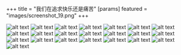 +++
title = "我们在追求快乐还是痛苦"
[params]
  featured = "images/screenshot_19.png"
+++

![alt text](images/screenshot_01.png)
![alt text](images/screenshot_02.png)
![alt text](images/screenshot_03.png)
![alt text](images/screenshot_04.png)
![alt text](images/screenshot_05.png)
![alt text](images/screenshot_06.png)
![alt text](images/screenshot_07.png)
![alt text](images/screenshot_08.png)
![alt text](images/screenshot_09.png)
![alt text](images/screenshot_10.png)
![alt text](images/screenshot_11.png)
![alt text](images/screenshot_12.png)
![alt text](images/screenshot_13.png)
![alt text](images/screenshot_14.png)
![alt text](images/screenshot_15.png)
![alt text](images/screenshot_16.png)
![alt text](images/screenshot_17.png)
![alt text](images/screenshot_18.png)
![alt text](images/screenshot_19.png)
![alt text](images/screenshot_20.png)
![alt text](images/screenshot_21.png)
![alt text](images/screenshot_22.png)